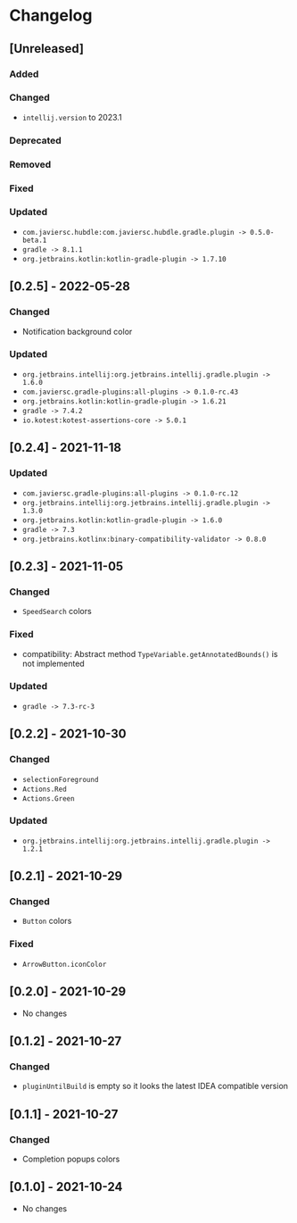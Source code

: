 # Changelog

## [Unreleased]

### Added

### Changed

- `intellij.version` to 2023.1

### Deprecated

### Removed

### Fixed

### Updated

- `com.javiersc.hubdle:com.javiersc.hubdle.gradle.plugin -> 0.5.0-beta.1`
- `gradle -> 8.1.1`
- `org.jetbrains.kotlin:kotlin-gradle-plugin -> 1.7.10`

## [0.2.5] - 2022-05-28

### Changed

- Notification background color

### Updated

- `org.jetbrains.intellij:org.jetbrains.intellij.gradle.plugin -> 1.6.0`
- `com.javiersc.gradle-plugins:all-plugins -> 0.1.0-rc.43`
- `org.jetbrains.kotlin:kotlin-gradle-plugin -> 1.6.21`
- `gradle -> 7.4.2`
- `io.kotest:kotest-assertions-core -> 5.0.1`

## [0.2.4] - 2021-11-18

### Updated

- `com.javiersc.gradle-plugins:all-plugins -> 0.1.0-rc.12`
- `org.jetbrains.intellij:org.jetbrains.intellij.gradle.plugin -> 1.3.0`
- `org.jetbrains.kotlin:kotlin-gradle-plugin -> 1.6.0`
- `gradle -> 7.3`
- `org.jetbrains.kotlinx:binary-compatibility-validator -> 0.8.0`

## [0.2.3] - 2021-11-05

### Changed

- `SpeedSearch` colors

### Fixed

- compatibility: Abstract method `TypeVariable.getAnnotatedBounds()` is not implemented

### Updated

- `gradle -> 7.3-rc-3`

## [0.2.2] - 2021-10-30

### Changed

- `selectionForeground`
- `Actions.Red`
- `Actions.Green`

### Updated

- `org.jetbrains.intellij:org.jetbrains.intellij.gradle.plugin -> 1.2.1`

## [0.2.1] - 2021-10-29

### Changed

- `Button` colors

### Fixed

- `ArrowButton.iconColor`

## [0.2.0] - 2021-10-29

- No changes

## [0.1.2] - 2021-10-27

### Changed

- `pluginUntilBuild` is empty so it looks the latest IDEA compatible version

## [0.1.1] - 2021-10-27

### Changed

- Completion popups colors

## [0.1.0] - 2021-10-24

- No changes
